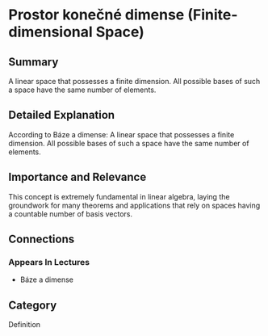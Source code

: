 # Prostor konečné dimense (Finite-dimensional Space)

## Summary
A linear space that possesses a finite dimension. All possible bases of such a space have the same number of elements.

## Detailed Explanation
According to Báze a dimense:
A linear space that possesses a finite dimension. All possible bases of such a space have the same number of elements.

## Importance and Relevance
This concept is extremely fundamental in linear algebra, laying the groundwork for many theorems and applications that rely on spaces having a countable number of basis vectors.

## Connections
### Appears In Lectures
* Báze a dimense

## Category
Definition
